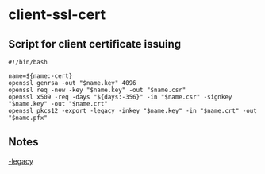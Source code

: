 # client-ssl-cert

## Script for client certificate issuing

```
#!/bin/bash

name=${name:-cert}
openssl genrsa -out "$name.key" 4096
openssl req -new -key "$name.key" -out "$name.csr"
openssl x509 -req -days "${days:-356}" -in "$name.csr" -signkey "$name.key" -out "$name.crt"
openssl pkcs12 -export -legacy -inkey "$name.key" -in "$name.crt" -out "$name.pfx"
```

## Notes

[-legacy](https://stackoverflow.com/a/73512646)
